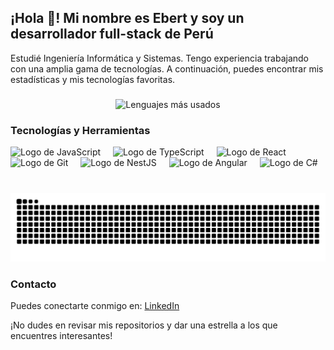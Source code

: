 <h2 align="left">¡Hola 👋! Mi nombre es Ebert y soy un desarrollador full-stack de Perú</h2>

<p align="left">Estudié Ingeniería Informática y Sistemas. Tengo experiencia trabajando con una amplia gama de tecnologías. A continuación, puedes encontrar mis estadísticas y mis tecnologías favoritas.</p>

###

<div align="center">
  <img src="https://github-readme-stats.vercel.app/api/top-langs?username=ebert-escalant&locale=en&hide_title=false&layout=compact&card_width=320&langs_count=5&theme=dracula&hide_border=false" height="150" alt="Lenguajes más usados" />
</div>

###

<h3 align="left">Tecnologías y Herramientas</h3>

<div align="left">
  <img src="https://cdn.jsdelivr.net/gh/devicons/devicon/icons/javascript/javascript-original.svg" height="30" alt="Logo de JavaScript" />
  <img width="12" />
  <img src="https://cdn.jsdelivr.net/gh/devicons/devicon/icons/typescript/typescript-original.svg" height="30" alt="Logo de TypeScript" />
  <img width="12" />
  <img src="https://cdn.jsdelivr.net/gh/devicons/devicon/icons/react/react-original.svg" height="30" alt="Logo de React" />
  <img width="12" />
  <img src="https://cdn.jsdelivr.net/gh/devicons/devicon/icons/git/git-original.svg" height="30" alt="Logo de Git" />
  <img width="12" />
  <img src="https://cdn.jsdelivr.net/gh/devicons/devicon/icons/nestjs/nestjs-original.svg" height="30" alt="Logo de NestJS" />
  <img width="12" />
  <img src="https://cdn.jsdelivr.net/gh/devicons/devicon/icons/angular/angular-original.svg" height="30" alt="Logo de Angular" />
  <img width="12" />
  <img src="https://cdn.jsdelivr.net/gh/devicons/devicon/icons/csharp/csharp-original.svg" height="30" alt="Logo de C#" />
</div>

###

<br clear="both">

<img src="https://raw.githubusercontent.com/ebert-escalant/ebert-escalant/output/snake.svg" alt="Animación de serpiente" />

###

<h3 align="left">Contacto</h3>

<p align="left">
  Puedes conectarte conmigo en:
  <a href="https://www.linkedin.com/in/ebert-escalante" target="_blank">LinkedIn</a>
</p>

<p align="left">¡No dudes en revisar mis repositorios y dar una estrella a los que encuentres interesantes!</p>
